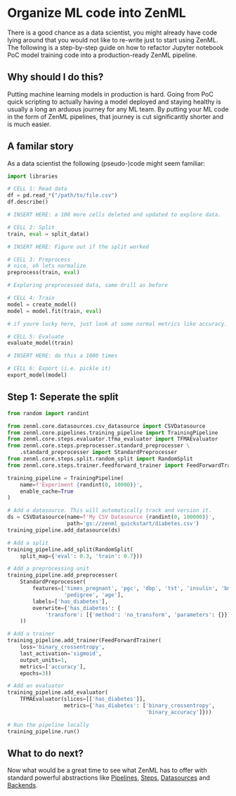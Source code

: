 # Organize ML code into ZenML
There is a good chance as a data scientist, you might already have code lying around that you would not like to re-write just 
to start using ZenML. The following is a step-by-step guide on how to refactor Jupyter notebook PoC model training code into a 
production-ready ZenML pipeline.

## Why should I do this?
Putting machine learning models in production is hard. Going from PoC quick scripting to actually having a model 
deployed and staying healthy is usually a long an arduous journey for any ML team. By putting your ML code in the form 
of ZenML pipelines, that journey is cut significantly shorter and is much easier.

## A familar story
As a data scientist the following (pseudo-)code might seem familiar:

```python
import libraries

# CELL 1: Read data
df = pd.read_*("/path/to/file.csv")
df.describe()

# INSERT HERE: a 100 more cells deleted and updated to explore data.

# CELL 2: Split
train, eval = split_data()

# INSERT HERE: Figure out if the split worked

# CELL 3: Preprocess
# nice, oh lets normalize
preprocess(train, eval)

# Exploring preprocessed data, same drill as before

# CELL 4: Train
model = create_model()
model = model.fit(train, eval)

# if youre lucky here, just look at some normal metrics like accuracy. otherwise:

# CELL 5: Evaluate
evaluate_model(train)

# INSERT HERE: do this a 1000 times

# CELL 6: Export (i.e. pickle it)
export_model(model)
```

## Step 1: Seperate the split
```python
from random import randint

from zenml.core.datasources.csv_datasource import CSVDatasource
from zenml.core.pipelines.training_pipeline import TrainingPipeline
from zenml.core.steps.evaluator.tfma_evaluator import TFMAEvaluator
from zenml.core.steps.preprocesser.standard_preprocesser \
    .standard_preprocesser import StandardPreprocesser
from zenml.core.steps.split.random_split import RandomSplit
from zenml.core.steps.trainer.feedforward_trainer import FeedForwardTrainer

training_pipeline = TrainingPipeline(
    name=f'Experiment {randint(0, 10000)}',
    enable_cache=True
)

# Add a datasource. This will automatically track and version it.
ds = CSVDatasource(name=f'My CSV Datasource {randint(0, 100000)}',
                   path='gs://zenml_quickstart/diabetes.csv')
training_pipeline.add_datasource(ds)

# Add a split
training_pipeline.add_split(RandomSplit(
    split_map={'eval': 0.3, 'train': 0.7}))

# Add a preprocessing unit
training_pipeline.add_preprocesser(
    StandardPreprocesser(
        features=['times_pregnant', 'pgc', 'dbp', 'tst', 'insulin', 'bmi',
                  'pedigree', 'age'],
        labels=['has_diabetes'],
        overwrite={'has_diabetes': {
            'transform': [{'method': 'no_transform', 'parameters': {}}]}}
    ))

# Add a trainer
training_pipeline.add_trainer(FeedForwardTrainer(
    loss='binary_crossentropy',
    last_activation='sigmoid',
    output_units=1,
    metrics=['accuracy'],
    epochs=3))

# Add an evaluator
training_pipeline.add_evaluator(
    TFMAEvaluator(slices=[['has_diabetes']],
                  metrics={'has_diabetes': ['binary_crossentropy',
                                            'binary_accuracy']}))

# Run the pipeline locally
training_pipeline.run()

```


## What to do next?
Now what would be a great time to see what ZenML has to offer with standard powerful abstractions like [Pipelines](../pipelines/what-is-a-pipeline.md), 
[Steps](../steps/what-is-a-step.md), [Datasources](../datasources/what-is-a-datasource.md) and [Backends](../backends/what-is-a-backend.md).